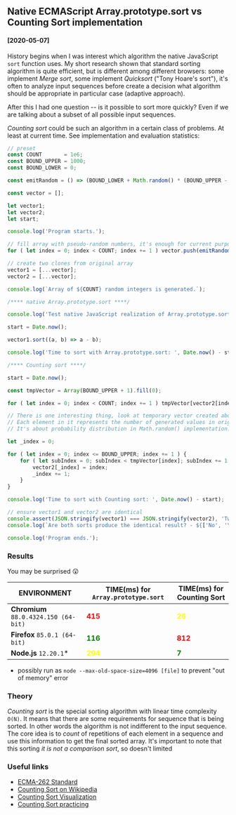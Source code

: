 ## Native ECMAScript Array.prototype.sort vs Counting Sort implementation

#### [2020-05-07]

History begins when I was interest which algorithm the native JavaScript `sort` function uses. My short research shown that standard sorting algorithm is quite efficient, but is different among different browsers: some implement _Merge sort_, some implement
_Quicksort_ ("Tony Hoare's sort"), it's often to analyze input sequences before create a decision what algorithm should be appropriate in particular case (adaptive approach).

After this I had one question -- is it possible to sort more quickly? Even if we are talking about a subset of all possible input sequences.

_Counting sort_ could be such an algorithm in a certain class of problems. At least at current time. See implementation and evaluation statistics:

```js
// preset
const COUNT       = 1e6;
const BOUND_UPPER = 1000;
const BOUND_LOWER = 0;

const emitRandom = () => (BOUND_LOWER + Math.random() * (BOUND_UPPER - BOUND_LOWER + 1)) | 0;

const vector = [];

let vector1;
let vector2;
let start;

console.log('Program starts.');

// fill array with pseudo-random numbers, it's enough for current purpose
for ( let index = 0; index < COUNT; index += 1 ) vector.push(emitRandom());

// create two clones from original array
vector1 = [...vector];
vector2 = [...vector];

console.log(`Array of ${COUNT} random integers is generated.`);

/**** native Array.prototype.sort ****/

console.log('Test native JavaScript realization of Array.prototype.sort.');

start = Date.now();

vector1.sort((a, b) => a - b);

console.log('Time to sort with Array.prototype.sort: ', Date.now() - start);

/**** Counting sort ****/

start = Date.now();

const tmpVector = Array(BOUND_UPPER + 1).fill(0);

for ( let index = 0; index < COUNT; index += 1 ) tmpVector[vector2[index]] += 1;

// There is one interesting thing, look at temporary vector created above attentively.
// Each element in it represents the number of generated values in original vector equal to the value of corresponding index.
// It's about probability distribution in Math.random() implementation.

let _index = 0;

for ( let index = 0; index <= BOUND_UPPER; index += 1 ) {
    for ( let subIndex = 0; subIndex < tmpVector[index]; subIndex += 1 ) {
        vector2[_index] = index;
        _index += 1;
    }
}

console.log('Time to sort with Counting sort: ', Date.now() - start);

// ensure vector1 and vector2 are identical
console.assert(JSON.stringify(vector1) === JSON.stringify(vector2), 'Two sorted arrays has different elements order!');
console.log(`Are both sorts produce the identical result? - ${['No', 'Yes'][Number(vector1.length === vector2.length && vector1.every((item, index) => item === vector2[index]))]}`);

console.log('Program ends.');
```

### Results

You may be surprised :astonished:

|              ENVIRONMENT              | TIME(ms) for `Array.prototype.sort` |   TIME(ms) for Counting Sort    |
|---------------------------------------|-------------------------------------|---------------------------------|
| **Chromium** `88.0.4324.150 (64-bit)` | <b style="color: red">415</b>       | <b style="color: yellow">26</b> |
| **Firefox** `85.0.1 (64-bit)`         | <b style="color: green">116</b>     | <b style="color: red">812</b>   |
| **Node.js** `12.20.1`*                | <b style="color: yellow">294</b>    | <b style="color: green">7</b>   |

* possibly run as `node --max-old-space-size=4096 [file]` to prevent "out of memory" error

### Theory

_Counting sort_ is the special sorting algorithm with linear time complexity `O(N)`. It means that there are some requirements for sequence that is being sorted.
In other words the algorithm is not indifferent to the input sequence. The core idea is to _count_ of repetitions of each element in a sequence and use this information
to get the final sorted array. It's important to note that this sorting _it is not a comparison sort_, so doesn't limited

### Useful links

- [ECMA-262 Standard](https://tc39.es/ecma262/#sec-array.prototype.sort)
- [Counting Sort on Wikipedia](https://en.wikipedia.org/wiki/Counting_sort)
- [Counting Sort Visualization](https://www.cs.usfca.edu/~galles/visualization/CountingSort.html)
- [Counting Sort practicing](https://www.hackerearth.com/practice/algorithms/sorting/counting-sort/tutorial/)
